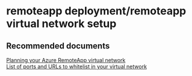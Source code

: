 <properties
	pageTitle="remoteapp deployment/remoteapp virtual network setup"
	description="remoteapp deployment/remoteapp virtual network setup"
	service="microsoft.remoteapp"
	resource=""
	authors="aashu"
	displayOrder=""
	selfHelpType="generic"
	supportTopicIds="32335857"
	resourceTags=""
	productPesIds="15540"
	cloudEnvironments="public"
/>

# remoteapp deployment/remoteapp virtual network setup

## **Recommended documents**
[Planning your Azure RemoteApp virtual network](https://azure.microsoft.com/documentation/articles/remoteapp-planvnet/)<br>
[List of ports and URLs to whitelist in your virtual network](https://azure.microsoft.com/documentation/articles/remoteapp-ports/)
